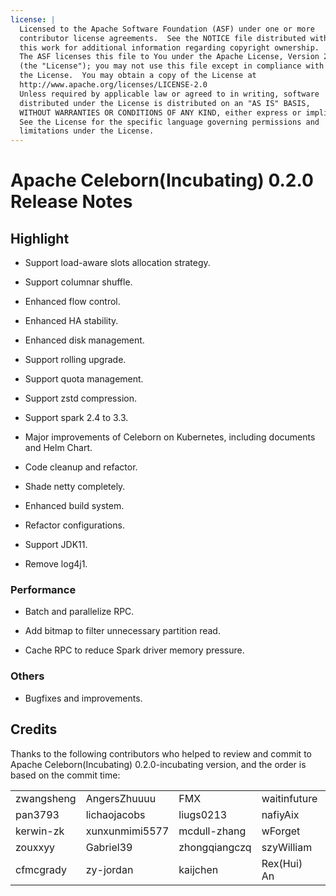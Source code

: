```yaml
---
license: |
  Licensed to the Apache Software Foundation (ASF) under one or more
  contributor license agreements.  See the NOTICE file distributed with
  this work for additional information regarding copyright ownership.
  The ASF licenses this file to You under the Apache License, Version 2.0
  (the "License"); you may not use this file except in compliance with
  the License.  You may obtain a copy of the License at
  http://www.apache.org/licenses/LICENSE-2.0
  Unless required by applicable law or agreed to in writing, software
  distributed under the License is distributed on an "AS IS" BASIS,
  WITHOUT WARRANTIES OR CONDITIONS OF ANY KIND, either express or implied.
  See the License for the specific language governing permissions and
  limitations under the License.
---
```


# Apache Celeborn(Incubating) 0.2.0 Release Notes

## Highlight

- Support load-aware slots allocation strategy.

- Support columnar shuffle.

- Enhanced flow control.

- Enhanced HA stability.

- Enhanced disk management.

- Support rolling upgrade.

- Support quota management.

- Support zstd compression.

- Support spark 2.4 to 3.3.

- Major improvements of Celeborn on Kubernetes, including documents and Helm Chart.

- Code cleanup and refactor.

- Shade netty completely.

- Enhanced build system.

- Refactor configurations.

- Support JDK11.

- Remove log4j1.

### Performance

- Batch and parallelize RPC.

- Add bitmap to filter unnecessary partition read.

- Cache RPC to reduce Spark driver memory pressure.

### Others

- Bugfixes and improvements.

## Credits

Thanks to the following contributors who helped to review and commit to Apache Celeborn(Incubating)
0.2.0-incubating version, and the order is based on the commit time:

|              |                |               |              |            |           |
|--------------|----------------|---------------|--------------|------------|-----------|
| zwangsheng   | AngersZhuuuu   | FMX           | waitinfuture | dxheming   | haiming   |
| pan3793      | lichaojacobs   | liugs0213     | nafiyAix     | fanyilun   | 942011334 |
| kerwin-zk    | xunxunmimi5577 | mcdull-zhang  | wForget      | RexXiong   | leesf     |
| zouxxyy      | Gabriel39      | zhongqiangczq | szyWilliam   | boneanxs   | jxysoft   |
| cfmcgrady    | zy-jordan      | kaijchen      | Rex(Hui) An  | jiaoqingbo |           |
